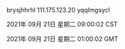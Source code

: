 brysjhhrhl 111.175.123.20 yqqlmgsycl

2021年 09月 21日 星期二 09:00:02 CST

2021年 09月 21日 星期二 01:00:02 GMT
